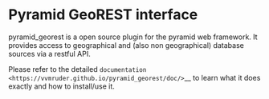 Pyramid GeoREST interface
=========================

pyramid_georest is a open source plugin for the pyramid web framework. It provides access to geographical
and (also non geographical) database sources via a restful API.

Please refer to the detailed `documentation <https://vvmruder.github.io/pyramid_georest/doc/>`__
to learn what it does exactly and how to install/use it.